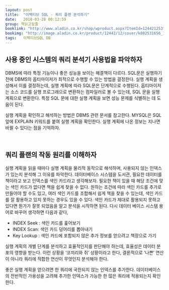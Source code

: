```yaml
---
layout: post
title:  "이펙티브 SQL - 쿼리 플랜 분석하기"
date:   2018-03-28 00:12:59
group: 책읽고밑줄
booklink: "http://www.aladin.co.kr/shop/wproduct.aspx?ItemId=124421253"
bookimg: "http://image.aladin.co.kr/product/12442/12/cover/k802531656_1.jpg"
tags:	이펙티브SQL DB 
---
```


## 사용 중인 시스템의 쿼리 분석기 사용법을 파악하자
DBMS에 따라 특정 기능이나 좋은 성능을 보이는 해결책이 다르다. SQL문은 실행하기 전에 DBMS의 옵티마이저가 최적으로 수행할 수 있는 방법을 결정한다. 실행 계획을 생성해서 이를 결정하는데, 실행 계획에 따라 SQL문은 단계적으로 수행된다. 옵티마이저는 소스 코드를 실행 프로그래으로 변환하는 컴파일러로 볼 수 있는데, SQL 문을 실행 계획으로 변환한다. 특정 SQL 문에 대한 실행 계획을 보면 성능 문제를 식별하는 데 도움이 된다.

실행 계획을 확인하고 해석하는 방법은 DBMS 관련 문서를 참고한다. MYSQL은 SQL 앞에  EXPLAIN 키워드를 붙여 실행 계획을 확인한다. 실행 계획에 나온 정보는 지나면 바뀔 수 있다는 점을 기억하자. 

<br/>

## 쿼리 플랜의 작동 원리를 이해하자
실행 계획을 읽을 때마다 실행 계획을 물리적 동작으로 해석하며, 사용되지 않는 인덱스가 있는지 분석해 그 이유를 파악한다. 데이터베이스 시스템을 도서관, 필요한 데이터를 책이라고 보고 인덱스를 색인 카드라고 생각해보자. 필요한 책이 있을 때 해당 조건에 맞는 색인 카드가 없다면 책을 쉽게 찾을 수 없다. 원하는 조건에 따라 색인 카드를 추가로 만들어야 할 수도 있고, 여러 색인 카드를 조합해서 쉽게 책을 찾을 수 있는데, 색인 카드를 잘 활용하고 있지 못하는 경우도 있을 수 있다. 색인 카드가 제대로 활용되지 못하고 있다면 뭔가가 잘못 되었음을 알고 분석을 시작하면 된다.  다시 데이터 베이스 시스템 용어로 바꾸어 생각하면 다음과 같다, 

- INDEX Seek : 색인 카드를 훑어보기
- INDEX Scan: 색인 카드 덩어리를 뽑아내기 
- Key Lookup : 색인 카드에 포함되지 않은 추가 정보를 얻으려고 책장으로 가기 

실행 계획의 개별 단계를 분석하고 효율적인지를 판단해야 하는데, 효율성은 데이터 분포의 영향을 받는다. 이런 상황을 ‘코끼리와 쥐’ 상황이라고 한다, 결론적으로 ‘나쁜’ 연산이 아니라 쿼리에 적합한 연산이 무엇인지 분석해야 한다. 

좋은 실행 계획을 얻으려면 한 쿼리에 국한되지 않는 인덱스를 추가한다. 데이터베이스의 전반적인 가용성을 고려해 추가한 인덱스가 가능한 한 많은 쿼리에 적용되는지 확인한다.

<br/>
